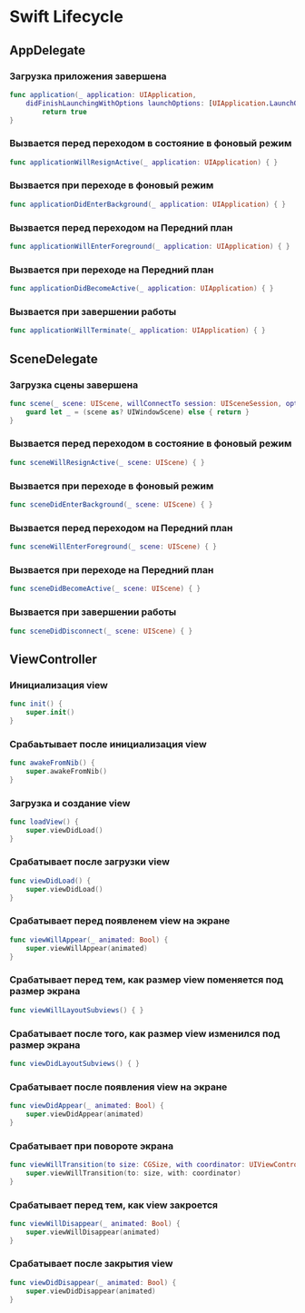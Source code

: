 # Swift Lifecycle

## AppDelegate
### Загрузка приложения завершена
```swift
func application(_ application: UIApplication, 
	didFinishLaunchingWithOptions launchOptions: [UIApplication.LaunchOptionsKey: Any]?) -> Bool {
		return true
}
```

### Вызвается перед переходом в состояние в фоновый режим
```swift
func applicationWillResignActive(_ application: UIApplication) { }
```
    
### Вызвается при переходе в фоновый режим
```swift
func applicationDidEnterBackground(_ application: UIApplication) { }
```
    
### Вызвается перед переходом на Передний план
```swift
func applicationWillEnterForeground(_ application: UIApplication) { }
```
    
### Вызвается при переходе на Передний план
```swift
func applicationDidBecomeActive(_ application: UIApplication) { }
```

### Вызвается при завершении работы
```swift
func applicationWillTerminate(_ application: UIApplication) { }
```

## SceneDelegate
### Загрузка сцены завершена
```swift
func scene(_ scene: UIScene, willConnectTo session: UISceneSession, options connectionOptions: UIScene.ConnectionOptions) {
	guard let _ = (scene as? UIWindowScene) else { return }
}
```

### Вызвается перед переходом в состояние в фоновый режим
```swift
func sceneWillResignActive(_ scene: UIScene) { }
```

### Вызвается при переходе в фоновый режим
```swift
func sceneDidEnterBackground(_ scene: UIScene) { }
``` 

### Вызвается перед переходом на Передний план 
```swift
func sceneWillEnterForeground(_ scene: UIScene) { }
```

### Вызвается при переходе на Передний план
```swift
func sceneDidBecomeActive(_ scene: UIScene) { }
```



### Вызвается при завершении работы
```swift
func sceneDidDisconnect(_ scene: UIScene) { }
```

## ViewController
### Инициализация view
```swift
func init() {
	super.init()
}
```

### Срабаьтывает после инициализация view
```swift
func awakeFromNib() {
	super.awakeFromNib()
}
```

### Загрузка и создание view
```swift
func loadView() {
	super.viewDidLoad()
}
```

### Срабатывает после загрузки view
```swift
func viewDidLoad() {
	super.viewDidLoad()
}
```

### Срабатывает перед появленем view на экране
```swift
func viewWillAppear(_ animated: Bool) {
	super.viewWillAppear(animated)
}
```

### Срабатывает перед тем, как размер view поменяется под размер экрана
```swift
func viewWillLayoutSubviews() { }
```

### Срабатывает после того, как размер view изменился под размер экрана
```swift
func viewDidLayoutSubviews() { }
```

### Срабатывает после появления view на экране
```swift
func viewDidAppear(_ animated: Bool) {
	super.viewDidAppear(animated)
}
```

### Срабатывает при повороте экрана
```swift
func viewWillTransition(to size: CGSize, with coordinator: UIViewControllerTransitionCoordinator) {
	super.viewWillTransition(to: size, with: coordinator)
}
```

### Срабатывает перед тем, как view закроется
```swift
func viewWillDisappear(_ animated: Bool) {
	super.viewWillDisappear(animated)
}
```

### Срабатывает после закрытия view
```swift
func viewDidDisappear(_ animated: Bool) {
	super.viewDidDisappear(animated)
}
```

